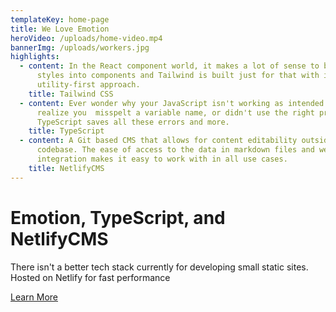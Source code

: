 ```yaml
---
templateKey: home-page
title: We Love Emotion
heroVideo: /uploads/home-video.mp4
bannerImg: /uploads/workers.jpg
highlights:
  - content: In the React component world, it makes a lot of sense to bring your
      styles into components and Tailwind is built just for that with it's
      utility-first approach.
    title: Tailwind CSS
  - content: Ever wonder why your JavaScript isn't working as intended and then
      realize you  misspelt a variable name, or didn't use the right property?
      TypeScript saves all these errors and more.
    title: TypeScript
  - content: A Git based CMS that allows for content editability outside of the
      codebase. The ease of access to the data in markdown files and webhook
      integration makes it easy to work with in all use cases.
    title: NetlifyCMS
---
```

# Emotion, TypeScript, and NetlifyCMS

There isn't a better tech stack currently for developing small static sites. Hosted on Netlify for fast performance

<a href="#contact" class="btn mt-4">Learn More</a>
